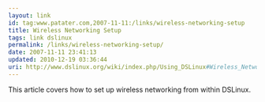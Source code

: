 ```yaml
---
layout: link
id: tag:www.patater.com,2007-11-11:/links/wireless-networking-setup
title: Wireless Networking Setup
tags: link dslinux
permalink: /links/wireless-networking-setup/
date: 2007-11-11 23:41:13
updated: 2010-12-19 03:36:44
uri: http://www.dslinux.org/wiki/index.php/Using_DSLinux#Wireless_Networking
---
```

This article covers how to set up wireless networking from within DSLinux.
